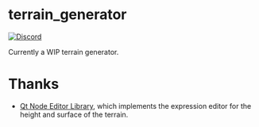 # terrain_generator

[![Discord](https://img.shields.io/discord/840665185235501086)](https://discord.gg/m94UpRPJnB)

Currently a WIP terrain generator.

# Thanks

 - [Qt Node Editor Library](https://github.com/paceholder/nodeeditor), which
   implements the expression editor for the height and surface of the terrain.


